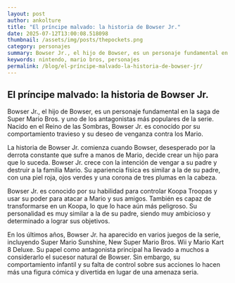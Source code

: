 ```yaml
--- 
layout: post 
author: ankolture 
title: "El príncipe malvado: la historia de Bowser Jr."
date: 2025-07-12T13:00:08.518098 
thumbnail: /assets/img/posts/thepockets.png
category: personajes 
summary: Bowser Jr., el hijo de Bowser, es un personaje fundamental en la saga de Super Mario Bros. y uno de los antagonistas más populares de la serie. Nacido...
keywords: nintendo, mario bros, personajes 
permalink: /blog/el-príncipe-malvado-la-historia-de-bowser-jr/ 
--- 
```


## El príncipe malvado: la historia de Bowser Jr.

Bowser Jr., el hijo de Bowser, es un personaje fundamental en la saga de Super Mario Bros. y uno de los antagonistas más populares de la serie. Nacido en el Reino de las Sombras, Bowser Jr. es conocido por su comportamiento travieso y su deseo de venganza contra los Mario.

La historia de Bowser Jr. comienza cuando Bowser, desesperado por la derrota constante que sufre a manos de Mario, decide crear un hijo para que lo suceda. Bowser Jr. crece con la intención de vengar a su padre y destruir a la familia Mario. Su apariencia física es similar a la de su padre, con una piel roja, ojos verdes y una corona de tres plumas en la cabeza.

Bowser Jr. es conocido por su habilidad para controlar Koopa Troopas y usar su poder para atacar a Mario y sus amigos. También es capaz de transformarse en un Koopa, lo que lo hace aún más peligroso. Su personalidad es muy similar a la de su padre, siendo muy ambicioso y determinado a lograr sus objetivos.

En los últimos años, Bowser Jr. ha aparecido en varios juegos de la serie, incluyendo Super Mario Sunshine, New Super Mario Bros. Wii y Mario Kart 8 Deluxe. Su papel como antagonista principal ha llevado a muchos a considerarlo el sucesor natural de Bowser. Sin embargo, su comportamiento infantil y su falta de control sobre sus acciones lo hacen más una figura cómica y divertida en lugar de una amenaza seria.
